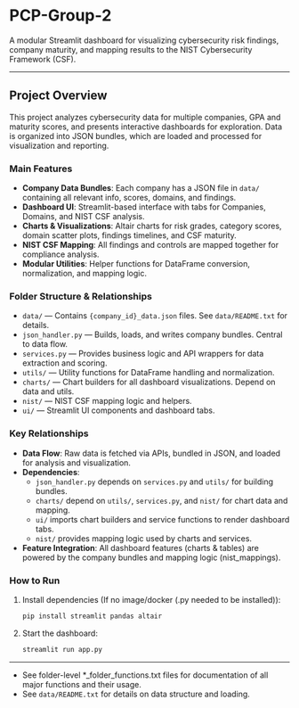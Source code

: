 # PCP-Group-2

A modular Streamlit dashboard for visualizing cybersecurity risk findings, company maturity, and mapping results to the NIST Cybersecurity Framework (CSF).

---

## Project Overview

This project analyzes cybersecurity data for multiple companies,  GPA and maturity scores, and presents interactive dashboards for exploration. Data is organized into JSON bundles, which are loaded and processed for visualization and reporting.

### Main Features
- **Company Data Bundles**: Each company has a JSON file in `data/` containing all relevant info, scores, domains, and findings.
- **Dashboard UI**: Streamlit-based interface with tabs for Companies, Domains, and NIST CSF analysis.
- **Charts & Visualizations**: Altair charts for risk grades, category scores, domain scatter plots, findings timelines, and CSF maturity.
- **NIST CSF Mapping**: All findings and controls are mapped together for compliance analysis.
- **Modular Utilities**: Helper functions for DataFrame conversion, normalization, and mapping logic.

### Folder Structure & Relationships
- `data/` — Contains `{company_id}_data.json` files. See `data/README.txt` for details.
- `json_handler.py` — Builds, loads, and writes company bundles. Central to data flow.
- `services.py` — Provides business logic and API wrappers for data extraction and scoring.
- `utils/` — Utility functions for DataFrame handling and normalization.
- `charts/` — Chart builders for all dashboard visualizations. Depend on data and utils.
- `nist/` — NIST CSF mapping logic and helpers.
- `ui/` — Streamlit UI components and dashboard tabs.

### Key Relationships
- **Data Flow**: Raw data is fetched via APIs, bundled in JSON, and loaded for analysis and visualization.
- **Dependencies**:
  - `json_handler.py` depends on `services.py` and `utils/` for building bundles.
  - `charts/` depend on `utils/`, `services.py`, and `nist/` for chart data and mapping.
  - `ui/` imports chart builders and service functions to render dashboard tabs.
  - `nist/` provides mapping logic used by charts and services.
- **Feature Integration**: All dashboard features (charts & tables) are powered by the company bundles and mapping logic (nist_mappings).

### How to Run
1. Install dependencies (If no image/docker (.py needed to be installed)):
   ```bash
   pip install streamlit pandas altair
   ```
2. Start the dashboard:
   ```bash
   streamlit run app.py
   ```

---

- See folder-level *_folder_functions.txt files for documentation of all major functions and their usage.
- See `data/README.txt` for details on data structure and loading.


